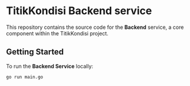 # TitikKondisi Backend service

This repository contains the source code for the **Backend** service, a core component within the TitikKondisi project.

## Getting Started

To run the **Backend Service** locally:

```bash
go run main.go
```
